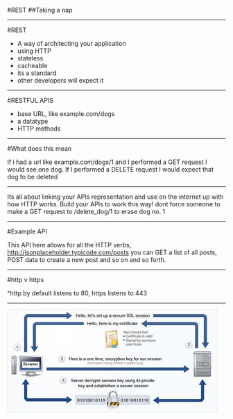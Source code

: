#REST
##Taking a nap

---

#REST    
* A way of architecting your application
* using HTTP
* stateless
* cacheable
* its a standard
* other developers will expect it


---

#RESTFUL APIS

* base URL, like example.com/dogs
* a datatype
* HTTP methods

---


#What does this mean

If i had a url like example.com/dogs/1
and I performed a GET request I would see one dog.
If I performed a DELETE request I would expect that dog to be deleted

---

Its all about linking your APIs representation and use on the internet up with how HTTP works.
Build your APIs to work this way! dont force someone to make a GET request to /delete_dog/1 to erase dog no. 1

---

#Example API    

This API here allows for all the HTTP verbs,
http://jsonplaceholder.typicode.com/posts
you can GET a list of all posts, POST data to create a new post and so on and so forth.

---

#http v https

^http by default listens to 80, https listens to 443

---

![fit](../assets/HTTPS_Communication_Encryption.jpg)


